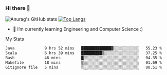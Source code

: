 ### Hi there 👋

![Anurag's GitHub stats](https://github-readme-stats.vercel.app/api?username=MatteoIorio11&show_icons=true&theme=dark) 
[![Top Langs](https://github-readme-stats.vercel.app/api/top-langs/?username=MatteoIorio11&theme=dark)](https://github.com/MatteoIorio11/github-readme-stats)

- 🌱 I’m currently learning Engineering and Computer Science :)

<!--
**MatteoIorio11/MatteoIorio11** is a ✨ _special_ ✨ repository because its `README.md` (this file) appears on your GitHub profile.

Here are some ideas to get you started:

- 🔭 I’m currently working on ...
- 🌱 I’m currently learning ...
- 👯 I’m looking to collaborate on ...
- 🤔 I’m looking for help with ...
- 💬 Ask me about ...
- 📫 How to reach me: ...
- 😄 Pronouns: ...
- ⚡ Fun fact: ...
-->
My Stats
<!--START_SECTION:waka-->

```txt
Java             9 hrs 52 mins   █████████████▓░░░░░░░░░░░   55.23 %
Scala            6 hrs 39 mins   █████████▒░░░░░░░░░░░░░░░   37.25 %
Bash             46 mins         █░░░░░░░░░░░░░░░░░░░░░░░░   04.35 %
Makefile         18 mins         ▒░░░░░░░░░░░░░░░░░░░░░░░░   01.69 %
GitIgnore file   5 mins          ░░░░░░░░░░░░░░░░░░░░░░░░░   00.51 %
```

<!--END_SECTION:waka-->
